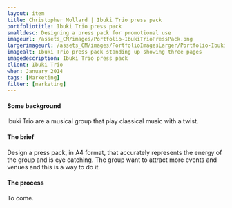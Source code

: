 ```yaml
---
layout: item
title: Christopher Mollard | Ibuki Trio press pack
portfoliotitle: Ibuki Trio press pack
smalldesc: Designing a press pack for promotional use
imageurl: /assets_CM/images/Portfolio-IbukiTrioPressPack.png
largerimageurl: /assets_CM/images/PortfolioImagesLarger/Portfolio-IbukiTrioPressPack.png
imagealt: Ibuki Trio press pack standing up showing three pages
imagedescription: Ibuki Trio press pack
client: Ibuki Trio
when: January 2014
tags: [Marketing]
filter: [marketing]
---
```

<h4>Some background</h4>
<p>
Ibuki Trio are a musical group that play classical music with a twist. 
</p>

<h4>The brief</h4>

<p>
Design a press pack, in A4 format, that accurately represents the energy of the group and is eye catching.  The group want to attract more events and venues and this is a way to do it.
</p>
<h4>The process</h4>
<p>

To come.
</p>